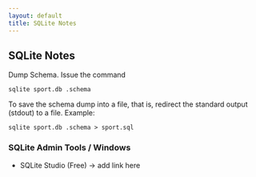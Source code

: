 ```yaml
---
layout: default
title: SQLite Notes
---
```



## SQLite Notes

Dump Schema. Issue the command

    sqlite sport.db .schema

To save the schema dump into a file, that is, redirect
the standard output (stdout) to a file. Example:

    sqlite sport.db .schema > sport.sql


### SQLite Admin Tools / Windows

* SQLite Studio (Free)  -> add link here

